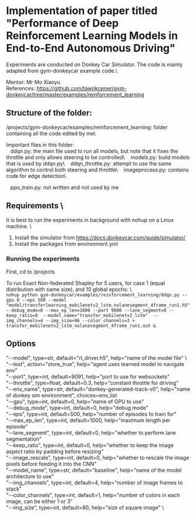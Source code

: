 # Implementation of paper titled "Performance of Deep Reinforcement Learning Models in End-to-End Autonomous Driving"
Experiments are conducted on Donkey Car Simulator. The code is mainly adapted from gym-donkeycar example code.\

Mentor: Mr Mo Xiaoyu\
References: https://github.com/tawnkramer/gym-donkeycar/tree/master/examples/reinforcement_learning 

## Structure of the folder:
/projects/gym-donkeycar/examples/reinforcement_learning: folder containing all the code edited by me\

Important files in this folder: \
&nbsp;&nbsp;&nbsp;ddqn.py: the main file used to run all models, but note that it fixes the throttle and only allows steering to be controlled\ 
&nbsp;&nbsp;&nbsp;models.py: build models that is used by ddqn.py\ 
&nbsp;&nbsp;&nbsp;ddqn_throttle.py: attempt to use the same algorithm to control both steering and throttle\ 
&nbsp;&nbsp;&nbsp;imageprocess.py: contains code for edge detection\ 
  
&nbsp;&nbsp;&nbsp;ppo_train.py: not written and not used by me 

## Requirements \
It is best to run the experiments in background with nohup on a Linux machine. \
1) Install the simulator from https://docs.donkeycar.com/guide/simulator/  
2) Install the packages from environment.yml 

### Running the experiments 
First, cd to /projects

To run Exact Non-federated Shapley for 5 users, for case 1 (equal distribution with same size), and 10 global epochs: \   
```nohup python gym-donkeycar/examples/reinforcement_learning/ddqn.py --gpu 0 --eps 500 --model "model/transferlearning_mobilenetv2_lstm_nolanesegment_4frame_run1.h5" --debug_mode=0 --max_ep_len=1000 --port 9080 --lane_segment=0 --keep_ratio=0  --model_name="transfer_mobilenetv2_lstm"  --img_channels=4 --img_size=96 --color_channels=3 > transfer_mobilenetv2_lstm_nolanesegment_4frame_run1.out & ```

## Options 
"--model", type=str, default="rl_driver.h5", help="name of the model file" \ 
"--test", action="store_true", help="agent uses learned model to navigate env" \
"--port", type=int, default=9091, help="port to use for websockets" \
"--throttle", type=float, default=0.3, help="constant throttle for driving" \
"--env_name", type=str, default="donkey-generated-track-v0", help="name of donkey sim environment", choices=env_list \
"--gpu", type=int, default=0, help="name of GPU to use" \
"--debug_mode", type=int, default=0, help="debug mode" \
"--eps", type=int, default=500, help="number of episodes to train for" \
"--max_ep_len", type=int, default=1000, help="maximum length per episode" \
"--lane_segment", type=int, default=0, help="whether to perform lane segmentation" \
"--keep_ratio", type=int, default=0, help="whether to keep the image aspect ratio by padding before resizing" \
"--image_rescale", type=int, default=0, help="whether to rescale the image pixels before feeding it into the CNN" \
"--model_name", type=str, default="baseline", help="name of the model architecture to use" \
"--img_channels", type=int, default=4, help="number of image frames to stack" \
"--color_channels", type=int, default=1, help="number of colors in each image, can be either 1 or 3" \
"--img_size", type=int, default=80, help="size of square image" \
